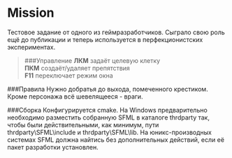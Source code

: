 # Mission
Тестовое задание от одного из геймразработчиков. Сыграло свою роль ещё до публикации и теперь используется в перфекционистских экспериментах.

>###Управление
> **ЛКМ** задаёт целевую клетку  
> **ПКМ** создаёт/удаляет препятствия  
> **F11** переключает режим окна  

###Правила
Нужно добратья до выхода, помеченного крестиком. Кроме персонажа всё шевелящееся - враги.

###Сборка
Конфигурируется cmake. На Windows предварительно необходимо разместить собранную SFML в каталоге thrdparty так, чтобы были действительными, как минимум, пути thrdparty\SFML\include и thrdparty\SFML\lib. На юникс-производных системах SFML должна найтись без дополнительных действий, если её пакет разработки установлен.
